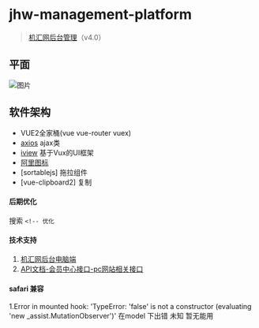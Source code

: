 # jhw-management-platform
> [机汇网后台管理](http://www.jihui88.com/member_new/index.html#/)（v4.0）

## 平面
![图片](https://pro.modao.cc/uploads3/images/1966/19661206/artboard_1527473050.png)

## 软件架构
- VUE2全家桶(vue vue-router vuex)
- [axios](https://github.com/axios/axios) ajax类
- [iview](http://v1.iviewui.com/docs/guide/install) 基于Vux的UI框架
- [阿里图标](http://iconfont.cn/)
- [sortablejs] 拖拉组件
- [vue-clipboard2] 复制

#### 后期优化
搜索 `<!-- 优化`

#### 技术支持
1. [机汇网后台电脑端](https://pro.modao.cc/app/5c5bQDgEFovlgX6fdP4W77J2upRmHzb#screen=s4b3e7bdfa2152531100800)
2. [API文档-会员中心接口-pc网站相关接口](https://jihui88.oschina.io/jhw-api/?file=001-%E4%BC%9A%E5%91%98%E4%B8%AD%E5%BF%83%E6%8E%A5%E5%8F%A3/001-%E4%BA%A7%E5%93%81%E7%AE%A1%E7%90%86/001-%E4%BA%A7%E5%93%81%E5%B1%9E%E6%80%A7%E8%A7%84%E6%A0%BC)


#### safari 兼容
1.Error in mounted hook: 'TypeError: 'false' is not a constructor (evaluating 'new _assist.MutationObserver')'
在model 下出错 未知 暂无能用
